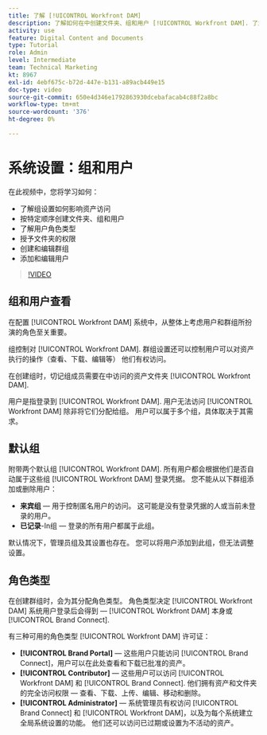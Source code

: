 ```yaml
---
title: 了解 [!UICONTROL Workfront DAM]
description: 了解如何在中创建文件夹、组和用户 [!UICONTROL Workfront DAM]. 了解用户角色类型并授予文件夹权限。
activity: use
feature: Digital Content and Documents
type: Tutorial
role: Admin
level: Intermediate
team: Technical Marketing
kt: 8967
exl-id: 4ebf675c-b72d-447e-b131-a89acb449e15
doc-type: video
source-git-commit: 650e4d346e1792863930dcebafacab4c88f2a8bc
workflow-type: tm+mt
source-wordcount: '376'
ht-degree: 0%

---
```


# 系统设置：组和用户

在此视频中，您将学习如何：

* 了解组设置如何影响资产访问
* 按特定顺序创建文件夹、组和用户
* 了解用户角色类型
* 授予文件夹的权限
* 创建和编辑群组
* 添加和编辑用户

>[!VIDEO](https://video.tv.adobe.com/v/335230/?quality=12&learn=on)

## 组和用户查看

在配置 [!UICONTROL Workfront DAM] 系统中，从整体上考虑用户和群组所扮演的角色至关重要。

组控制对 [!UICONTROL Workfront DAM]. 群组设置还可以控制用户可以对资产执行的操作（查看、下载、编辑等） 他们有权访问。

在创建组时，切记组成员需要在中访问的资产文件夹 [!UICONTROL Workfront DAM].

用户是指登录到 [!UICONTROL Workfront DAM]. 用户无法访问 [!UICONTROL Workfront DAM] 除非将它们分配给组。 用户可以属于多个组，具体取决于其需求。

## 默认组

附带两个默认组 [!UICONTROL Workfront DAM]. 所有用户都会根据他们是否自动属于这些组 [!UICONTROL Workfront DAM] 登录凭据。 您不能从以下群组添加或删除用户：

* **来宾组** — 用于控制匿名用户的访问。 这可能是没有登录凭据的人或当前未登录的用户。
* **已记录**-In组 — 登录的所有用户都属于此组。

默认情况下，管理员组及其设置也存在。 您可以将用户添加到此组，但无法调整设置。

## 角色类型

在创建群组时，会为其分配角色类型。 角色类型决定 [!UICONTROL Workfront DAM] 系统用户登录后会得到 —  [!UICONTROL Workfront DAM] 本身或 [!UICONTROL Brand Connect].

有三种可用的角色类型 [!UICONTROL Workfront DAM] 许可证：

* **[!UICONTROL Brand Portal]** — 这些用户只能访问 [!UICONTROL Brand Connect]，用户可以在此处查看和下载已批准的资产。
* **[!UICONTROL Contributor]** — 这些用户可以访问 [!UICONTROL Workfront DAM] 和 [!UICONTROL Brand Connect]. 他们拥有资产和文件夹的完全访问权限 — 查看、下载、上传、编辑、移动和删除。
* **[!UICONTROL Administrator]** — 系统管理员有权访问 [!UICONTROL Brand Connect] 和 [!UICONTROL Workfront DAM]，以及为每个系统建立全局系统设置的功能。 他们还可以访问已过期或设置为不活动的资产。

<!-- 
Learn more graphic & documentation article link, below
* Understanding the difference between Workfront licenses and Workfront DAM role types
* -->
